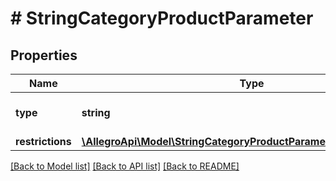 # # StringCategoryProductParameter

## Properties

Name | Type | Description | Notes
------------ | ------------- | ------------- | -------------
**type** | **string** |  | [default to 'string']
**restrictions** | [**\AllegroApi\Model\StringCategoryProductParameterAllOfRestrictions**](StringCategoryProductParameterAllOfRestrictions.md) |  | [optional]

[[Back to Model list]](../../README.md#models) [[Back to API list]](../../README.md#endpoints) [[Back to README]](../../README.md)
